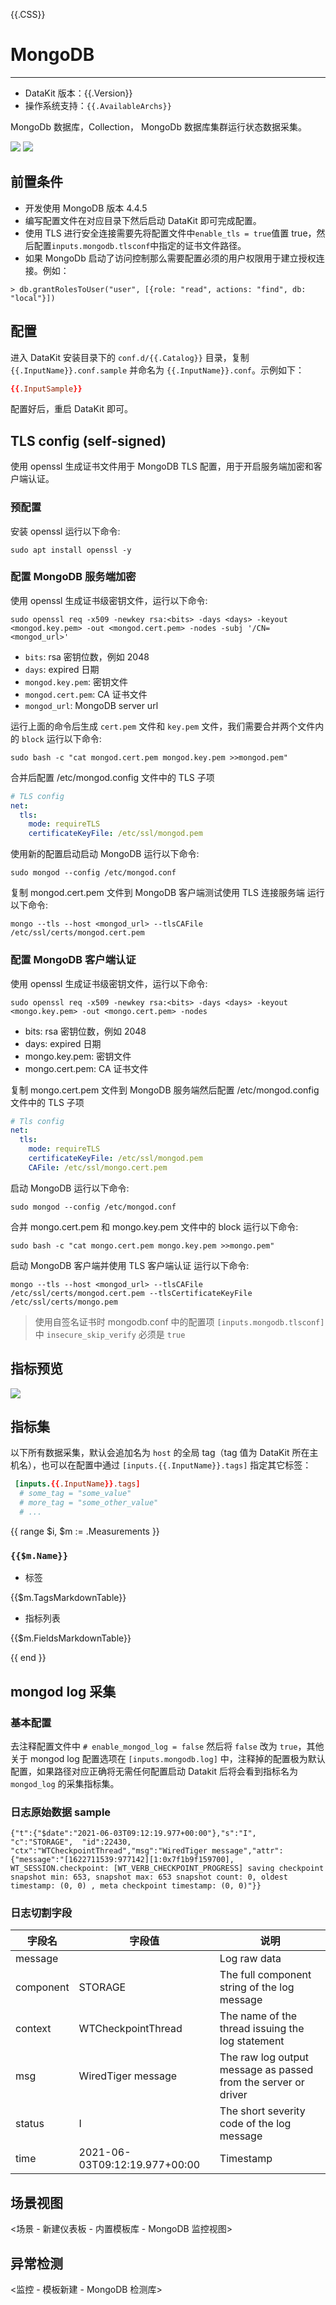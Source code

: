 {{.CSS}}
# MongoDB
---

- DataKit 版本：{{.Version}}
- 操作系统支持：`{{.AvailableArchs}}`

MongoDb 数据库，Collection， MongoDb 数据库集群运行状态数据采集。

![](imgs/input-mongodb-1.png)
![](imgs/input-mongodb-2.png)

## 前置条件

- 开发使用 MongoDB 版本 4.4.5
- 编写配置文件在对应目录下然后启动 DataKit 即可完成配置。
- 使用 TLS 进行安全连接需要先将配置文件中`enable_tls = true`值置 true，然后配置`inputs.mongodb.tlsconf`中指定的证书文件路径。
- 如果 MongoDb 启动了访问控制那么需要配置必须的用户权限用于建立授权连接。例如：

```command
> db.grantRolesToUser("user", [{role: "read", actions: "find", db: "local"}])
```

## 配置

进入 DataKit 安装目录下的 `conf.d/{{.Catalog}}` 目录，复制 `{{.InputName}}.conf.sample` 并命名为 `{{.InputName}}.conf`。示例如下：

```toml
{{.InputSample}}
```

配置好后，重启 DataKit 即可。

## TLS config (self-signed)

使用 openssl 生成证书文件用于 MongoDB TLS 配置，用于开启服务端加密和客户端认证。

### 预配置

安装 openssl 运行以下命令:

```command
sudo apt install openssl -y
```

### 配置 MongoDB 服务端加密

使用 openssl 生成证书级密钥文件，运行以下命令:

```command
sudo openssl req -x509 -newkey rsa:<bits> -days <days> -keyout <mongod.key.pem> -out <mongod.cert.pem> -nodes -subj '/CN=<mongod_url>'
```

- `bits`: rsa 密钥位数，例如 2048
- `days`: expired 日期
- `mongod.key.pem`: 密钥文件
- `mongod.cert.pem`: CA 证书文件
- `mongod_url`: MongoDB server url

运行上面的命令后生成 `cert.pem` 文件和 `key.pem` 文件，我们需要合并两个文件内的 `block` 运行以下命令:

```command
sudo bash -c "cat mongod.cert.pem mongod.key.pem >>mongod.pem"
```

合并后配置 /etc/mongod.config 文件中的 TLS 子项

```yaml
# TLS config
net:
  tls:
    mode: requireTLS
    certificateKeyFile: /etc/ssl/mongod.pem
```

使用新的配置启动启动 MongoDB 运行以下命令:

```command
sudo mongod --config /etc/mongod.conf
```

复制 mongod.cert.pem 文件到 MongoDB 客户端测试使用 TLS 连接服务端 运行以下命令:

```command
mongo --tls --host <mongod_url> --tlsCAFile /etc/ssl/certs/mongod.cert.pem
```

### 配置 MongoDB 客户端认证

使用 openssl 生成证书级密钥文件，运行以下命令:

```command
sudo openssl req -x509 -newkey rsa:<bits> -days <days> -keyout <mongo.key.pem> -out <mongo.cert.pem> -nodes
```

- bits: rsa 密钥位数，例如 2048
- days: expired 日期
- mongo.key.pem: 密钥文件
- mongo.cert.pem: CA 证书文件

复制 mongo.cert.pem 文件到 MongoDB 服务端然后配置 /etc/mongod.config 文件中的 TLS 子项

```yaml
# Tls config
net:
  tls:
    mode: requireTLS
    certificateKeyFile: /etc/ssl/mongod.pem
    CAFile: /etc/ssl/mongo.cert.pem
```

启动 MongoDB 运行以下命令:

```command
sudo mongod --config /etc/mongod.conf
```

合并 mongo.cert.pem 和 mongo.key.pem 文件中的 block 运行以下命令:

```command
sudo bash -c "cat mongo.cert.pem mongo.key.pem >>mongo.pem"
```

启动 MongoDB 客户端并使用 TLS 客户端认证 运行以下命令:

```command
mongo --tls --host <mongod_url> --tlsCAFile /etc/ssl/certs/mongod.cert.pem --tlsCertificateKeyFile /etc/ssl/certs/mongo.pem
```

> 使用自签名证书时 mongodb.conf 中的配置项 `[inputs.mongodb.tlsconf]` 中 `insecure_skip_verify` 必须是 `true`

## 指标预览

![](imgs/input-mongodb-3.png)

## 指标集

以下所有数据采集，默认会追加名为 `host` 的全局 tag（tag 值为 DataKit 所在主机名），也可以在配置中通过 `[inputs.{{.InputName}}.tags]` 指定其它标签：

```toml
 [inputs.{{.InputName}}.tags]
  # some_tag = "some_value"
  # more_tag = "some_other_value"
  # ...
```

{{ range $i, $m := .Measurements }}

### `{{$m.Name}}`

- 标签

{{$m.TagsMarkdownTable}}

- 指标列表

{{$m.FieldsMarkdownTable}}

{{ end }}

## mongod log 采集

### 基本配置

去注释配置文件中 `# enable_mongod_log = false` 然后将 `false` 改为 `true`，其他关于 mongod log 配置选项在 `[inputs.mongodb.log]` 中，注释掉的配置极为默认配置，如果路径对应正确将无需任何配置启动 Datakit 后将会看到指标名为 `mongod_log` 的采集指标集。

### 日志原始数据 sample

```
{"t":{"$date":"2021-06-03T09:12:19.977+00:00"},"s":"I",  "c":"STORAGE",  "id":22430,   "ctx":"WTCheckpointThread","msg":"WiredTiger message","attr":{"message":"[1622711539:977142][1:0x7f1b9f159700], WT_SESSION.checkpoint: [WT_VERB_CHECKPOINT_PROGRESS] saving checkpoint snapshot min: 653, snapshot max: 653 snapshot count: 0, oldest timestamp: (0, 0) , meta checkpoint timestamp: (0, 0)"}}
```

### 日志切割字段

| 字段名    | 字段值                        | 说明                                                           |
| --------- | ----------------------------- | -------------------------------------------------------------- |
| message   |                               | Log raw data                                                   |
| component | STORAGE                       | The full component string of the log message                   |
| context   | WTCheckpointThread            | The name of the thread issuing the log statement               |
| msg       | WiredTiger message            | The raw log output message as passed from the server or driver |
| status    | I                             | The short severity code of the log message                     |
| time      | 2021-06-03T09:12:19.977+00:00 | Timestamp                                                      |

## 场景视图

<场景 - 新建仪表板 - 内置模板库 - MongoDB 监控视图>

## 异常检测

<监控 - 模板新建 - MongoDB 检测库>

